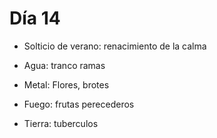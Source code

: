 # Día 14

- Solticio de verano: renacimiento de la calma

- Agua: tranco ramas
- Metal: Flores, brotes
- Fuego: frutas perecederos
- Tierra: tuberculos
